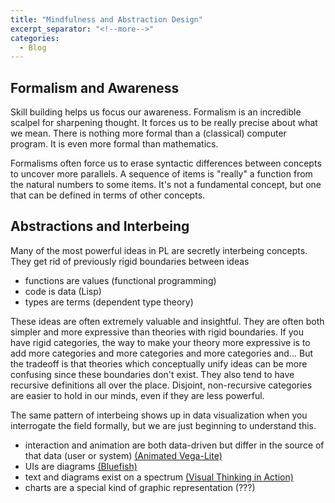 ```yaml
---
title: "Mindfulness and Abstraction Design"
excerpt_separator: "<!--more-->"
categories:
  - Blog
---
```


## Formalism and Awareness

Skill building helps us focus our awareness. Formalism is an incredible scalpel for sharpening
thought. It forces us to be really precise about what we mean. There is nothing more formal than a
(classical) computer program. It is even more formal than mathematics.

Formalisms often force us to erase syntactic differences between concepts to uncover more parallels.
A sequence of items is "really" a function from the natural numbers to some items. It's not a
fundamental concept, but one that can be defined in terms of other concepts.

## Abstractions and Interbeing

Many of the most powerful ideas in PL are secretly interbeing concepts. They get rid of previously
rigid boundaries between ideas

- functions are values (functional programming)
- code is data (Lisp)
- types are terms (dependent type theory)

These ideas are often extremely valuable and insightful. They are often both simpler and more
expressive than theories with rigid boundaries. If you have rigid categories, the way to make your
theory more expressive is to add more categories and more categories and more categories and... But
the tradeoff is that theories which conceptually unify ideas can be more confusing since these
boundaries don't exist. They also tend to have recursive definitions all over the place.
Disjoint, non-recursive categories are easier to hold in our minds, even if they are less powerful.

The same pattern of interbeing shows up in data visualization when you interrogate the field formally, but we are just beginning to understand this.

- interaction and animation are both data-driven but differ in the source of that data (user or
  system) [(Animated Vega-Lite)](https://vis.csail.mit.edu/pubs/animated-vega-lite/)
- UIs are diagrams [(Bluefish)](https://vis.csail.mit.edu/pubs/bluefish/)
- text and diagrams exist on a spectrum [(Visual Thinking in Action)](https://www.microsoft.com/en-us/research/wp-content/uploads/2016/02/Walny2011InfoVis.pdf)
- charts are a special kind of graphic representation (???)